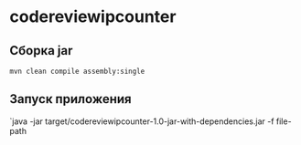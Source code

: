 # codereviewipcounter

## Сборка jar

`mvn clean compile assembly:single`

## Запуск приложения

`java -jar target/codereviewipcounter-1.0-jar-with-dependencies.jar -f file-path